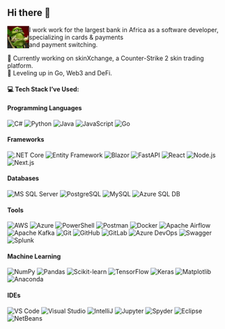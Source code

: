 ## Hi there 👋

<p>
  <img src="assets/wc3_peon.jpg" alt="Warcraft 3 Peon" width="50" align="left" />
  I work work for the largest bank in Africa as a software developer, specializing in cards & payments
  <br>and payment switching.
</p>
🔭 Currently working on skinXchange, a Counter-Strike 2 skin trading platform.<br>
🌱 Leveling up in Go, Web3 and DeFi.

#### 💻 Tech Stack I’ve Used:

#### Programming Languages
<p>
  <img src="https://cdn.jsdelivr.net/gh/devicons/devicon@latest/icons/csharp/csharp-original.svg" alt="C#" width="50" />
  <img src="https://cdn.jsdelivr.net/gh/devicons/devicon@latest/icons/python/python-original.svg" alt="Python" width="50" />
  <img src="https://cdn.jsdelivr.net/gh/devicons/devicon@latest/icons/java/java-original.svg" alt="Java" width="50" />
  <img src="https://cdn.jsdelivr.net/gh/devicons/devicon@latest/icons/javascript/javascript-original.svg" alt="JavaScript" width="50" />
  <img src="https://cdn.jsdelivr.net/gh/devicons/devicon@latest/icons/go/go-original-wordmark.svg" alt="Go" width="50" />
</p>

#### Frameworks
<p>
  <img src="https://cdn.jsdelivr.net/gh/devicons/devicon@latest/icons/dotnetcore/dotnetcore-original.svg" alt=".NET Core" width="50" />
  <img src="https://cdn.jsdelivr.net/gh/devicons/devicon@latest/icons/entityframeworkcore/entityframeworkcore-original.svg" alt="Entity Framework" width="50" />
  <img src="https://cdn.jsdelivr.net/gh/devicons/devicon@latest/icons/blazor/blazor-original.svg" alt="Blazor" width="50" />
  <img src="https://cdn.jsdelivr.net/gh/devicons/devicon@latest/icons/fastapi/fastapi-original.svg" alt="FastAPI" width="50" />
  <img src="https://cdn.jsdelivr.net/gh/devicons/devicon@latest/icons/react/react-original.svg" alt="React" width="50" />
  <img src="https://cdn.jsdelivr.net/gh/devicons/devicon@latest/icons/nodejs/nodejs-original.svg" alt="Node.js" width="50" />
  <img src="https://cdn.jsdelivr.net/gh/devicons/devicon@latest/icons/nextjs/nextjs-original.svg" alt="Next.js" width="50" />
</p>

#### Databases
<p>
  <img src="https://cdn.jsdelivr.net/gh/devicons/devicon@latest/icons/microsoftsqlserver/microsoftsqlserver-original.svg" alt="MS SQL Server" width="50" />
  <img src="https://cdn.jsdelivr.net/gh/devicons/devicon@latest/icons/postgresql/postgresql-original.svg" alt="PostgreSQL" width="50" />
  <img src="https://cdn.jsdelivr.net/gh/devicons/devicon@latest/icons/mysql/mysql-original.svg" alt="MySQL" width="50" />
  <img src="https://cdn.jsdelivr.net/gh/devicons/devicon@latest/icons/azuresqldatabase/azuresqldatabase-original.svg" alt="Azure SQL DB" width="50" />
</p>

#### Tools
<p>
  <img src="https://cdn.jsdelivr.net/gh/devicons/devicon@latest/icons/amazonwebservices/amazonwebservices-original-wordmark.svg" alt="AWS" width="50" />
  <img src="https://cdn.jsdelivr.net/gh/devicons/devicon@latest/icons/azure/azure-original.svg" alt="Azure" width="50" />
  <img src="https://cdn.jsdelivr.net/gh/devicons/devicon@latest/icons/powershell/powershell-original.svg" alt="PowerShell" width="50" />
  <img src="https://cdn.jsdelivr.net/gh/devicons/devicon@latest/icons/postman/postman-original.svg" alt="Postman" width="50" />
  <img src="https://cdn.jsdelivr.net/gh/devicons/devicon@latest/icons/docker/docker-original.svg" alt="Docker" width="50" />
  <img src="https://cdn.jsdelivr.net/gh/devicons/devicon@latest/icons/apacheairflow/apacheairflow-original.svg" alt="Apache Airflow" width="50" />
  <img src="https://cdn.jsdelivr.net/gh/devicons/devicon@latest/icons/apachekafka/apachekafka-original.svg" alt="Apache Kafka" width="50" />
  <img src="https://cdn.jsdelivr.net/gh/devicons/devicon@latest/icons/git/git-original.svg" alt="Git" width="50" />
  <img src="https://cdn.jsdelivr.net/gh/devicons/devicon@latest/icons/github/github-original.svg" alt="GitHub" width="50" />
  <img src="https://cdn.jsdelivr.net/gh/devicons/devicon@latest/icons/gitlab/gitlab-original.svg" alt="GitLab" width="50" />
  <img src="https://cdn.jsdelivr.net/gh/devicons/devicon@latest/icons/azuredevops/azuredevops-original.svg" alt="Azure DevOps" width="50" />
  <img src="https://cdn.jsdelivr.net/gh/devicons/devicon@latest/icons/swagger/swagger-original.svg" alt="Swagger" width="50" />
  <img src="https://cdn.jsdelivr.net/gh/devicons/devicon@latest/icons/splunk/splunk-original-wordmark.svg" alt="Splunk" width="50" />
</p>

#### Machine Learning
<p>
  <img src="https://cdn.jsdelivr.net/gh/devicons/devicon@latest/icons/numpy/numpy-original.svg" alt="NumPy" width="50" />
  <img src="https://cdn.jsdelivr.net/gh/devicons/devicon@latest/icons/pandas/pandas-original.svg" alt="Pandas" width="50" />
  <img src="https://cdn.jsdelivr.net/gh/devicons/devicon@latest/icons/scikitlearn/scikitlearn-original.svg" alt="Scikit-learn" width="50" />
  <img src="https://cdn.jsdelivr.net/gh/devicons/devicon@latest/icons/tensorflow/tensorflow-original.svg" alt="TensorFlow" width="50" />
  <img src="https://cdn.jsdelivr.net/gh/devicons/devicon@latest/icons/keras/keras-original.svg" alt="Keras" width="50" />
  <img src="https://cdn.jsdelivr.net/gh/devicons/devicon@latest/icons/matplotlib/matplotlib-original.svg" alt="Matplotlib" width="50" />
  <img src="https://cdn.jsdelivr.net/gh/devicons/devicon@latest/icons/anaconda/anaconda-original.svg" alt="Anaconda" width="50" />
  
</p>

#### IDEs
<p>
  <img src="https://cdn.jsdelivr.net/gh/devicons/devicon@latest/icons/vscode/vscode-original.svg" alt="VS Code" width="50" />
  <img src="https://cdn.jsdelivr.net/gh/devicons/devicon@latest/icons/visualstudio/visualstudio-original.svg" alt="Visual Studio" width="50" />
  <img src="https://cdn.jsdelivr.net/gh/devicons/devicon@latest/icons/intellij/intellij-original.svg" alt="IntelliJ" width="50" />
  <img src="https://cdn.jsdelivr.net/gh/devicons/devicon@latest/icons/jupyter/jupyter-original-wordmark.svg" alt="Jupyter" width="50" />
  <img src="https://cdn.jsdelivr.net/gh/devicons/devicon@latest/icons/spyder/spyder-original.svg" alt="Spyder" width="50" />
  <img src="https://cdn.jsdelivr.net/gh/devicons/devicon@latest/icons/eclipse/eclipse-original.svg" alt="Eclipse" width="50" />
  <img src="https://cdn.jsdelivr.net/gh/devicons/devicon@latest/icons/netbeans/netbeans-original.svg" alt="NetBeans" width="50" />
</p>
          
<!--
**Ch-E/Ch-E** is a ✨ _special_ ✨ repository because its `README.md` (this file) appears on your GitHub profile.

Here are some ideas to get you started:

- 🔭 I’m currently working on ...
- 🌱 I’m currently learning ...
- 👯 I’m looking to collaborate on ...
- 🤔 I’m looking for help with ...
- 💬 Ask me about ...
- 📫 How to reach me: ...
- 😄 Pronouns: ...
- ⚡ Fun fact: ...
-->
